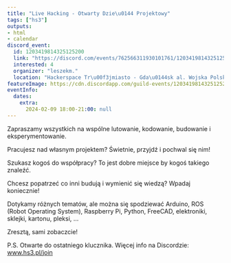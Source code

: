 ```yaml
---
title: "Live Hacking - Otwarty Dzie\u0144 Projektowy"
tags: ["hs3"]
outputs:
- html
- calendar
discord_event:
  id: 1203419814325125200
  link: "https://discord.com/events/762566311930101761/1203419814325125200"
  interested: 4
  organizer: "leszekm."
  location: "Hackerspace Tr\u00f3jmiasto - Gda\u0144sk al. Wojska Polskiego 41"
featureImage: https://cdn.discordapp.com/guild-events/1203419814325125200/64aac175c006eb80ec697381a5c21c9e.png?size=1024
eventInfo:
  dates:
    extra:
      2024-02-09 18:00-21:00: null
---
```

Zapraszamy wszystkich na wspólne lutowanie, kodowanie, budowanie i eksperymentowanie.

Pracujesz nad własnym projektem? Świetnie, przyjdź i pochwal się nim!

Szukasz kogoś do współpracy? To jest dobre miejsce by kogoś takiego znaleźć.

Chcesz popatrzeć co inni budują i wymienić się wiedzą? Wpadaj koniecznie!

Dotykamy różnych tematów, ale można się spodziewać Arduino, ROS (Robot Operating System), Raspberry Pi, Python, FreeCAD, elektroniki, sklejki, kartonu, pleksi, ...

Zresztą, sami zobaczcie!

P.S. Otwarte do ostatniego klucznika.  Więcej info na Discordzie:  www.hs3.pl/join
